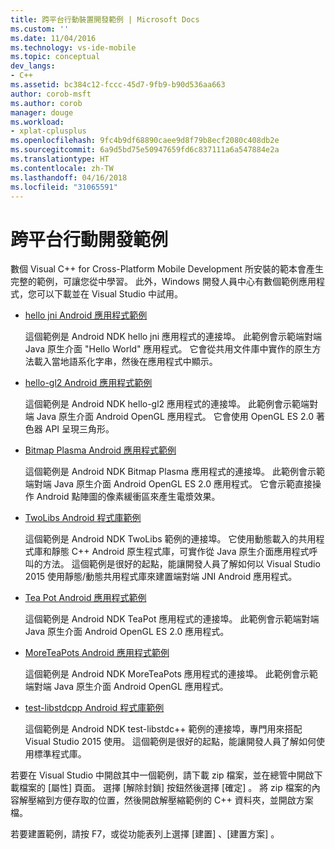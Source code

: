 ```yaml
---
title: 跨平台行動裝置開發範例 | Microsoft Docs
ms.custom: ''
ms.date: 11/04/2016
ms.technology: vs-ide-mobile
ms.topic: conceptual
dev_langs:
- C++
ms.assetid: bc384c12-fccc-45d7-9fb9-b90d536aa663
author: corob-msft
ms.author: corob
manager: douge
ms.workload:
- xplat-cplusplus
ms.openlocfilehash: 9fc4b9df68890caee9d8f79b8ecf2080c408db2e
ms.sourcegitcommit: 6a9d5bd75e50947659fd6c837111a6a547884e2a
ms.translationtype: HT
ms.contentlocale: zh-TW
ms.lasthandoff: 04/16/2018
ms.locfileid: "31065591"
---
```

# <a name="cross-platform-mobile-development-examples"></a>跨平台行動開發範例
數個 Visual C++ for Cross-Platform Mobile Development 所安裝的範本會產生完整的範例，可讓您從中學習。 此外，Windows 開發人員中心有數個範例應用程式，您可以下載並在 Visual Studio 中試用。  
  
-   [hello jni Android 應用程式範例](https://code.msdn.microsoft.com/hello-jni-Android-790ab73d)  
  
     這個範例是 Android NDK hello jni 應用程式的連接埠。 此範例會示範端對端 Java 原生介面 "Hello World" 應用程式。 它會從共用文件庫中實作的原生方法載入當地語系化字串，然後在應用程式中顯示。  
  
-   [hello-gl2 Android 應用程式範例](https://code.msdn.microsoft.com/hello-gl2-Android-3b61896c)  
  
     這個範例是 Android NDK hello-gl2 應用程式的連接埠。 此範例會示範端對端 Java 原生介面 Android OpenGL 應用程式。 它會使用 OpenGL ES 2.0 著色器 API 呈現三角形。  
  
-   [Bitmap Plasma Android 應用程式範例](https://code.msdn.microsoft.com/Bitmap-Plasma-Android-77ae296a)  
  
     這個範例是 Android NDK Bitmap Plasma 應用程式的連接埠。 此範例會示範端對端 Java 原生介面 Android OpenGL ES 2.0 應用程式。 它會示範直接操作 Android 點陣圖的像素緩衝區來產生電漿效果。  
  
-   [TwoLibs Android 程式庫範例](https://code.msdn.microsoft.com/TwoLibs-Android-Library-6396e5c4)  
  
     這個範例是 Android NDK TwoLibs 範例的連接埠。 它使用動態載入的共用程式庫和靜態 C++ Android 原生程式庫，可實作從 Java 原生介面應用程式呼叫的方法。 這個範例是很好的起點，能讓開發人員了解如何以 Visual Studio 2015 使用靜態/動態共用程式庫來建置端對端 JNI Android 應用程式。  
  
-   [Tea Pot Android 應用程式範例](https://code.msdn.microsoft.com/Tea-Pot-Android-Application-e7c05d73)  
  
     這個範例是 Android NDK TeaPot 應用程式的連接埠。 此範例會示範端對端 Java 原生介面 Android OpenGL ES 2.0 應用程式。  
  
-   [MoreTeaPots Android 應用程式範例](https://code.msdn.microsoft.com/MoreTeaPots-Android-a9bd8549)  
  
     這個範例是 Android NDK MoreTeaPots 應用程式的連接埠。 此範例會示範端對端 Java 原生介面 Android OpenGL 應用程式。  
  
-   [test-libstdcpp Android 程式庫範例](https://code.msdn.microsoft.com/test-libstdcpp-Android-00b548f5)  
  
     這個範例是 Android NDK test-libstdc++ 範例的連接埠，專門用來搭配 Visual Studio 2015 使用。 這個範例是很好的起點，能讓開發人員了解如何使用標準程式庫。  
  
 若要在 Visual Studio 中開啟其中一個範例，請下載 zip 檔案，並在總管中開啟下載檔案的 [屬性]  頁面。 選擇 [解除封鎖]  按鈕然後選擇 [確定] 。 將 zip 檔案的內容解壓縮到方便存取的位置，然後開啟解壓縮範例的 C++ 資料夾，並開啟方案檔。  
  
 若要建置範例，請按 F7，或從功能表列上選擇 [建置] 、[建置方案] 。